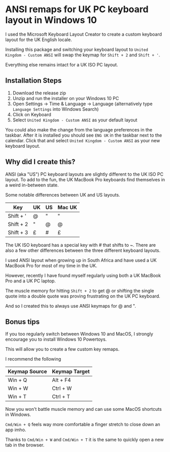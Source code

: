 # ANSI remaps for UK PC keyboard layout in Windows 10

I used the Microsoft Keyboard Layout Creator to create a custom keyboard layout for the UK English locale.

Installing this package and switching your keyboard layout to `United Kingdom - Custom ANSI` will swap the keymap for `Shift + 2` and `Shift + '`.

Everything else remains intact for a UK ISO PC layout.

## Installation Steps

1. Download the release zip
2. Unzip and run the installer on your Windows 10 PC
3. Open Settings -> Time & Language -> Language (alternatively type `Language Settings` into Windows Search)
4. Click on Keyboard
5. Select `United Kingdom - Custom ANSI` as your default layout

You could also make the change from the language preferences in the taskbar. After it is installed you should see `ENG UK` in the taskbar next to the calendar. Click that and select `United Kingdom - Custom ANSI` as your new keyboard layout.

## Why did I create this?

ANSI (aka "US") PC keyboard layouts are slightly different to the UK ISO PC layout. To add to the fun, the UK MacBook Pro keyboards find themselves in a weird in-between state.

Some notable differences between UK and US layouts.

| Key       | UK  | US  | Mac UK |
| --------- | --- | --- | ------ |
| Shift + ' | @   | "   | "      |
| Shift + 2 | "   | @   | @      |
| Shift + 3 | £   | #   | £      |

The UK ISO keyboard has a special key with # that shifts to ~. There are also a few other differences between the three different keyboard layouts.

I used ANSI layout when growing up in South Africa and have used a UK MacBook Pro for most of my time in the UK.

However, recently I have found myself regularly using both a UK MacBook Pro and a UK PC laptop.

The muscle memory for hitting `Shift + 2` to get @ or shifting the single quote into a double quote was proving frustrating on the UK PC keyboard.

And so I created this to always use ANSI keymaps for @ and ".

## Bonus tips

If you too regularly switch between Windows 10 and MacOS, I strongly encourage you to install Windows 10 Powertoys.

This will allow you to create a few custom key remaps.

I recommend the following

| Keymap Source | Keymap Target |
| ------------- | ------------- |
| Win + Q       | Alt + F4      |
| Win + W       | Ctrl + W      |
| Win + T       | Ctrl + T      |

Now you won't battle muscle memory and can use some MacOS shortcuts in Windows.

`Cmd/Win + Q` feels way more comfortable a finger stretch to close down an app imho.

Thanks to `Cmd/Win + W` and `Cmd/Win + T` it is the same to quickly open a new tab in the browser.
